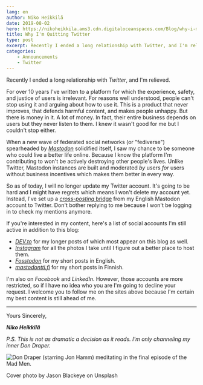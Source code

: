 ```yaml
---
lang: en
author: Niko Heikkilä
date: 2019-08-02
hero: https://nikoheikkila.ams3.cdn.digitaloceanspaces.com/Blog/why-i-m-quitting-twitter.jpg
title: Why I'm Quitting Twitter
type: post
excerpt: Recently I ended a long relationship with Twitter, and I'm relieved.
categories:
    - Announcements
    - Twitter
---
```


Recently I ended a long relationship with _Twitter_, and I'm relieved.

For over 10 years I've written to a platform for which the experience, safety, and justice of users is irrelevant. For reasons well understood, people can't stop using it and arguing about how to use it. This is a product that never improves, that defends harmful content, and makes people unhappy. But there is money in it. A lot of money. In fact, their entire business depends on users but they never listen to them. I knew it wasn't good for me but I couldn't stop either.

When a new wave of federated social networks (or "fediverse") spearheaded by _[Mastodon](https://joinmastodon.org)_ solidified itself, I saw my chance to be someone who could live a better life online. Because I know the platform I'm contributing to won't be actively destroying other people's lives. Unlike Twitter, Mastodon instances are built and moderated _by_ users _for_ users without business incentives which makes them better in every way.

So as of today, I will no longer update my Twitter account. It's going to be hard and I might have regrets which means I won't delete my account yet. Instead, I've set up a [_cross-posting_ bridge](https://crossposter.masto.donte.com.br/) from my English Mastodon account to Twitter. Don't bother replying to me because I won't be logging in to check my mentions anymore.

If you're interested in my content, here's a list of social accounts I'm still active in addition to this blog:

- [_DEV.to_](https://dev.to/nikoheikkila) for my longer posts of which most appear on this blog as well.
- [_Instagram_](https://www.instagram.com/nikoheikkila/) for all the photos I take until I figure out a better place to host them.
- [_Fosstodon_](https://fosstodon.org/@nikoheikkila) for my short posts in English.
- [_mastodontti.fi_](https://mastodontti.fi/@nikoheikkila) for my short posts in Finnish.

I'm also on _Facebook_ and _LinkedIn_. However, those accounts are more restricted, so if I have no idea who you are I'm going to decline your request. I welcome you to follow me on the sites above because I'm certain my best content is still ahead of me.

---

Yours Sincerely,

**_Niko Heikkilä_**

_P.S. This is not as dramatic a decision as it reads. I'm only channeling my inner Don Draper._

![**Don Draper** (starring Jon Hamm) meditating in the final episode of the _Mad Men_.](https://media.giphy.com/media/3oEdv9duTLhWoNhcGs/giphy.gif)

Cover photo by Jason Blackeye on Unsplash
